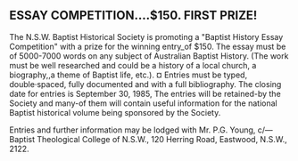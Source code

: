 ## ESSAY COMPETITION....$150. FIRST PRIZE!

The N.S.W. Baptist Historical Society is promoting 
a "Baptist History Essay Competition" with a prize for
the winning entry_of $150. The essay must be of 5000-7000
words on any subject of Australian Baptist History. (The 
work must be well researched and could be a history of a
local church, a biography,,a theme of Baptist life, etc.).
¤
Entries must be typed, double·spaced, fully documented 
and with a full bibliography. The closing date for entries
is September 30, 1985, The entries will be retained-by the
Society and many-of them will contain useful information
for the national Baptist historical volume being sponsored
by the Society.

Entries and further information may be lodged with
Mr. P.G. Young, c/— Baptist Theological College of N.S.W.,
120 Herring Road, Eastwood, N.S.W., 2122.